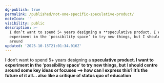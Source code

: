 ```yaml
---
dg-publish: true
permalink: /published/not-one-specific-speculative-product/
noteIcon: ''
visibility: public
description: >-
  I don’t want to spend 5+ years designing a **speculative product. I want to
  experiment in the ‘possibility space’ to try new things, but I should centre
  around 
updated: '2025-10-15T21:01:34.016Z'
---
```


I don’t want to spend 5+ years designing a **speculative product. I want to experiment in the ‘possibility space’ to try new things, but I should centre around some key ideas or focuses —> how can I express this? It’s the future of it all… also like a critique of status quo of education**
